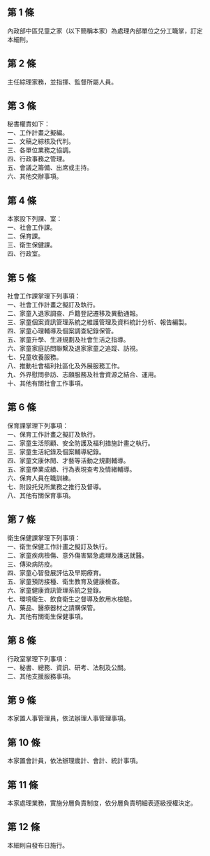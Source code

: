 第 1 條
-------
內政部中區兒童之家（以下簡稱本家）為處理內部單位之分工職掌，訂定  
本細則。

第 2 條
-------
主任綜理家務，並指揮、監督所屬人員。

第 3 條
-------
秘書權責如下：   
一、工作計畫之擬編。   
二、文稿之綜核及代判。   
三、各單位業務之協調。   
四、行政事務之管理。   
五、會議之籌備、出席或主持。   
六、其他交辦事項。

第 4 條
-------
本家設下列課、室：   
一、社會工作課。   
二、保育課。   
三、衛生保健課。   
四、行政室。

第 5 條
-------
社會工作課掌理下列事項：   
一、社會工作計畫之擬訂及執行。   
二、家童入退家調查、戶籍登記遷移及異動通報。   
三、家童個案資訊管理系統之維護管理及資料統計分析、報告編製。   
四、家童心理輔導及個案調查紀錄保管。   
五、家童升學、生涯規劃及社會生活之指導。   
六、家童家庭訪問聯繫及退家家童之追蹤、訪視。   
七、兒童收養服務。   
八、推動社會福利社區化及外展服務工作。   
九、外界慰問參訪、志願服務及社會資源之結合、運用。   
十、其他有關社會工作事項。

第 6 條
-------
保育課掌理下列事項：   
一、保育工作計畫之擬訂及執行。   
二、家童生活照顧、安全防護及福利措施計畫之執行。   
三、家童生活紀錄及個案輔導紀錄。   
四、家童文康休閒、才藝等活動之規劃輔導。   
五、家童學業成績、行為表現查考及情緒輔導。   
六、保育人員在職訓練。   
七、附設托兒所業務之推行及督導。   
八、其他有關保育事項。

第 7 條
-------
衛生保健課掌理下列事項：   
一、衛生保健工作計畫之擬訂及執行。   
二、家童疾病檢傷、意外傷害緊急處理及護送就醫。   
三、傳染病防疫。   
四、家童心智發展評估及早期療育。   
五、家童預防接種、衛生教育及健康檢查。   
六、家童健康資訊管理系統之登錄。   
七、環境衛生、飲食衛生之督導及飲用水檢驗。   
八、藥品、醫療器材之請購保管。   
九、其他有關衛生保健事項。

第 8 條
-------
行政室掌理下列事項：   
一、秘書、總務、資訊、研考、法制及公關。   
二、其他支援服務事項。

第 9 條
-------
本家置人事管理員，依法辦理人事管理事項。

第 10 條
--------
本家置會計員，依法辦理歲計、會計、統計事項。

第 11 條
--------
本家處理業務，實施分層負責制度，依分層負責明細表逐級授權決定。

第 12 條
--------
本細則自發布日施行。

